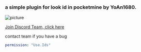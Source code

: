 ### a simple plugin for look id in pocketmine by YoAn1680.

<img  src="https://github.com/Aetheam/Skyblock_Aethteam-inDev-/blob/Master/img/AethTeam.png" alt="picture">

[Join Discord Team, click here](https://discord.gg/hjbADqXRde)

contact team if you have a bug 
<br>
```yaml
permission: "Use.Ids"
```
